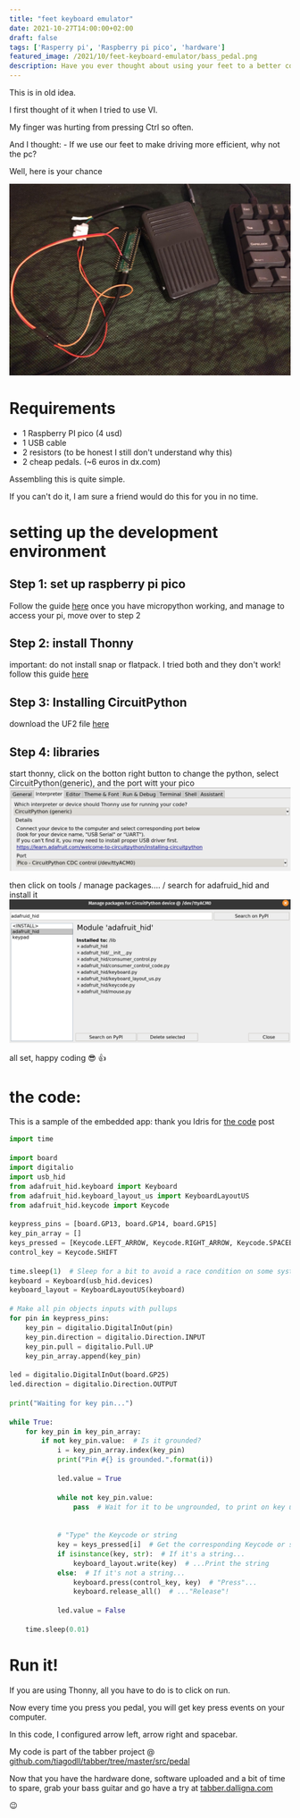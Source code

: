 ```yaml
---
title: "feet keyboard emulator"
date: 2021-10-27T14:00:00+02:00
draft: false
tags: ['Rasperry pi', 'Raspberry pi pico', 'hardware']
featured_image: /2021/10/feet-keyboard-emulator/bass_pedal.png
description: Have you ever thought about using your feet to a better computer experience?
---
```


This is in old idea.

I first thought of it when I tried to use VI.

My finger was hurting from pressing Ctrl so often.

And I thought: - If we use our feet to make driving more efficient, why not the pc?

Well, here is your chance

![pedal](bass_pedal.png)

# Requirements
- 1 Raspberry PI pico (4 usd)
- 1 USB cable
- 2 resistors (to be honest I still don't understand why this)
- 2 cheap pedals. (~6 euros in dx.com)

Assembling this is quite simple.

If you can't do it, I am sure a friend would do this for you in no time.

# setting up the development environment

## Step 1: set up raspberry pi pico
Follow the guide [here](https://datasheets.raspberrypi.com/pico/raspberry-pi-pico-python-sdk.pdf)
once you have micropython working, and manage to access your pi, move over to step 2

## Step 2: install Thonny
important: do not install snap or flatpack. I tried both and they don't work!
follow this guide [here](https://github.com/thonny/thonny/wiki/Linux)

## Step 3: Installing CircuitPython
download the UF2 file [here](https://circuitpython.org/board/raspberry_pi_pico/)

## Step 4: libraries
start thonny, click on the botton right button to change the python, select CircuitPython(generic), and the port witt your pico
![libs](pedal_tutorial_libs.png)

then click on tools / manage packages.... / search for adafruid_hid and install it
![adafruit](pedal_tutorial_adafruit.png)

all set, 
happy coding :sunglasses: :+1: 

# the code:

This is a sample of the embedded app:
thank you Idris for [the code](https://tutorial.cytron.io/2021/02/16/keyboard-emulator-using-raspberry-pi-pico-maker-pi-pico-and-circuitpython/) post

```python
import time

import board
import digitalio
import usb_hid
from adafruit_hid.keyboard import Keyboard
from adafruit_hid.keyboard_layout_us import KeyboardLayoutUS
from adafruit_hid.keycode import Keycode

keypress_pins = [board.GP13, board.GP14, board.GP15]
key_pin_array = []
keys_pressed = [Keycode.LEFT_ARROW, Keycode.RIGHT_ARROW, Keycode.SPACEBAR]
control_key = Keycode.SHIFT

time.sleep(1)  # Sleep for a bit to avoid a race condition on some systems
keyboard = Keyboard(usb_hid.devices)
keyboard_layout = KeyboardLayoutUS(keyboard)

# Make all pin objects inputs with pullups
for pin in keypress_pins:
    key_pin = digitalio.DigitalInOut(pin)
    key_pin.direction = digitalio.Direction.INPUT
    key_pin.pull = digitalio.Pull.UP
    key_pin_array.append(key_pin)

led = digitalio.DigitalInOut(board.GP25)
led.direction = digitalio.Direction.OUTPUT

print("Waiting for key pin...")

while True:
    for key_pin in key_pin_array:
        if not key_pin.value:  # Is it grounded?
            i = key_pin_array.index(key_pin)
            print("Pin #{} is grounded.".format(i))

            led.value = True

            while not key_pin.value:
                pass  # Wait for it to be ungrounded, to print on key up


            # "Type" the Keycode or string
            key = keys_pressed[i]  # Get the corresponding Keycode or string
            if isinstance(key, str):  # If it's a string...
                keyboard_layout.write(key)  # ...Print the string
            else:  # If it's not a string...
                keyboard.press(control_key, key)  # "Press"...
                keyboard.release_all()  # ..."Release"!

            led.value = False

    time.sleep(0.01)
```

# Run it!

If you are using Thonny, all you have to do is to click on run.

Now every time you press you pedal, you will get key press events on your computer.

In this code, I configured arrow left, arrow right and spacebar.

My code is part of the tabber project @ [github.com/tiagodll/tabber/tree/master/src/pedal](https://github.com/tiagodll/tabber/tree/master/src/pedal)

Now that you have the hardware done, software uploaded and a bit of time to spare, grab your bass guitar and go have a try at [tabber.dalligna.com](https://tabber.dalligna.com)

:wink:
